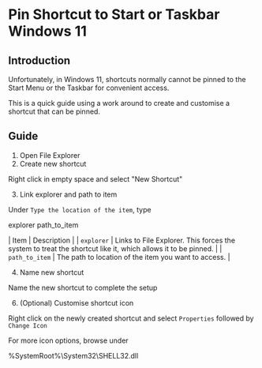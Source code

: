 # Pin Shortcut to Start or Taskbar Windows 11

## Introduction

Unfortunately, in Windows 11, shortcuts normally cannot be pinned to the Start Menu or the Taskbar for convenient access.

This is a quick guide using a work around to create and customise a shortcut that can be pinned.

## Guide

1. Open File Explorer
2. Create new shortcut

Right click in empty space and select "New Shortcut"

3. Link explorer and path to item

Under `Type the location of the item`, type

  explorer path_to_item

| Item | Description |
| `explorer` | Links to File Explorer. This forces the system to treat the shortcut like it, which allows it to be pinned. |
| `path_to_item` | The path to location of the item you want to access. |

4. Name new shortcut

Name the new shortcut to complete the setup

6. (Optional) Customise shortcut icon

Right click on the newly created shortcut and select `Properties` followed by `Change Icon`

For more icon options, browse under

  %SystemRoot%\System32\SHELL32.dll
